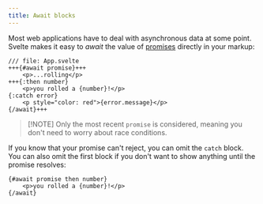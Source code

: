 ```yaml
---
title: Await blocks
---
```


Most web applications have to deal with asynchronous data at some point. Svelte makes it easy to _await_ the value of [promises](https://developer.mozilla.org/en-US/docs/Web/JavaScript/Guide/Using_promises) directly in your markup:

```svelte
/// file: App.svelte
+++{#await promise}+++
	<p>...rolling</p>
+++{:then number}
	<p>you rolled a {number}!</p>
{:catch error}
	<p style="color: red">{error.message}</p>
{/await}+++
```

> [!NOTE] Only the most recent `promise` is considered, meaning you don't need to worry about race conditions.

If you know that your promise can't reject, you can omit the `catch` block. You can also omit the first block if you don't want to show anything until the promise resolves:

```svelte
{#await promise then number}
	<p>you rolled a {number}!</p>
{/await}
```
